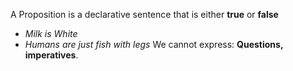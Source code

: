 A Proposition is a declarative sentence that is either **true** or **false**
- *Milk is White*
- *Humans are just fish with legs*
We cannot express: **Questions, imperatives**.

